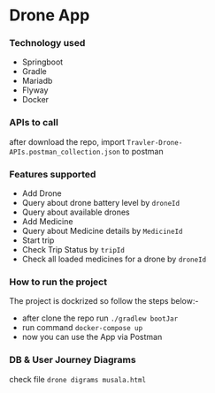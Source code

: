 # Drone App 

### Technology used
* Springboot
* Gradle
* Mariadb
* Flyway
* Docker

### APIs to call
after download the repo, import ``Travler-Drone-APIs.postman_collection.json`` to postman

### Features supported
* Add Drone
* Query about drone battery level by ``droneId``
* Query about available drones
* Add Medicine
* Query about Medicine details by ``MedicineId``
* Start trip 
* Check Trip Status by ``tripId``
* Check all loaded medicines for a drone by ``droneId``

### How to run the project 

The project is dockrized so follow the steps below:-

* after clone the repo run ``./gradlew bootJar``
* run command ``docker-compose up``
* now you can use the App via Postman


### DB & User Journey Diagrams
check file ``drone digrams musala.html`` 